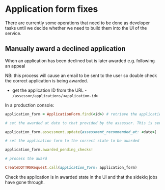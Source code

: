 # Application form fixes

There are currently some operations that need to be done as developer tasks until we decide whether we need to build them into the UI of the service.

## Manually award a declined application

When an application has been declined but is later awarded e.g. following an appeal

NB: this process will cause an email to be sent to the user so double check the correct application is being awarded.

- get the application ID from the URL - `/assessor/applications/<application-id>`

In a production console:

```ruby
application_form = ApplicationForm.find(<id>) # retrieve the application

# set the awarded at date to that provided by the assessor. This is sent to DQT and will form part of the teacher record

application_form.assessment.update(assessment_recommended_at: <date>)

# set the application form to the correct state to be awarded

application_form.awarded_pending_checks!

# process the award

CreateDQTTRNRequest.call(application_form: application_form)
```

Check the application is in awarded state in the UI and that the sidekiq jobs have gone through.
